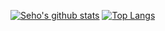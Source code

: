 [![Seho's github stats](https://github-readme-stats.vercel.app/api?username=1018715564&show_icons=true&theme=highcontrast&count_private=true)](https://github.com/anuraghazra/github-readme-stats)
[![Top Langs](https://github-readme-stats.vercel.app/api/top-langs/?username=1018715564&layout=compact)](https://github.com/anuraghazra/github-readme-stats)
